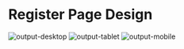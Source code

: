 # Register Page Design

![output-desktop](https://user-images.githubusercontent.com/53436705/99521798-d09f4500-29cf-11eb-96c1-908a15e63b64.png)
![output-tablet](https://user-images.githubusercontent.com/53436705/99521815-d563f900-29cf-11eb-9bfe-1927d44e6596.png)
![output-mobile](https://user-images.githubusercontent.com/53436705/99521825-d8f78000-29cf-11eb-9fbb-1b0302afb85b.png)
